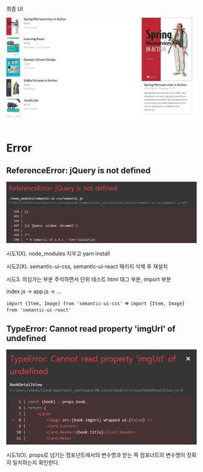 최종 UI

![image-20210310020953431](images/image-20210310020953431.png)







# Error

## ReferenceError: jQuery is not defined

![image-20210310020929122](images/image-20210310020929122.png)

시도1(X). node_modules 지우고 yarn install 

시도2(X). semantic-ui-css, semantic-ui-react 패키지 삭제 후 재설치

시도3. 의심가는 부분 주석하면서 단위 테스트 html 태그 부분, import 부분

index.js -> app.js -> ...

`import {Item, Image} from 'semantic-ui-css'` => `import {Item, Image} from 'semantic-ui-react'`



## TypeError: Cannot read property 'imgUrl' of undefined

![{57D20D1D-12D0-482F-8475-0DDEA1310809}](images/%7B57D20D1D-12D0-482F-8475-0DDEA1310809%7D.png)

시도1(O). props로 넘기는 컴포넌트에서의 변수명과 받는 쪽 컴포너트의 변수명이 정확히 일치하는지 확인한다.